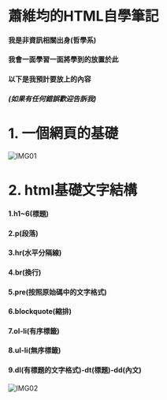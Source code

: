 # 蕭維均的HTML自學筆記
#### 我是非資訊相關出身(哲學系)
#### 我會一面學習一面將學到的放置於此
#### 以下是我預計要放上的內容
##### (如果有任何錯誤歡迎告訴我)
# 1. 一個網頁的基礎
![IMG01](https://github.com/AlexTrinityBlock/HTML-is-Good-/blob/master/resource/base_1.png?raw=true)
# 2. html基礎文字結構
#### 1.h1~6(標題)
#### 2.p(段落)
#### 3.hr(水平分隔線)
#### 4.br(換行)
#### 5.pre(按照原始碼中的文字格式)
#### 6.blockquote(縮排)
#### 7.ol-li(有序標籤)
#### 8.ul-li(無序標籤)
#### 9.dl(有標題的文字格式)-dt(標題)-dd(內文)
![IMG02](https://github.com/AlexTrinityBlock/HTML-is-Good-/blob/master/resource/webtext.png?raw=true)

